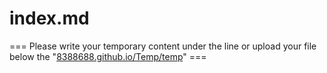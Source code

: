# index.md
=== Please write your temporary content under the line or upload your file below the "[8388688.github.io/Temp/temp](8388688.github.io/Temp/temp)" ===
